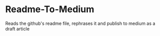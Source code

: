 # Readme-To-Medium
Reads the github's readme file, rephrases it and publish to medium as a draft article
